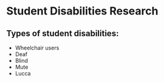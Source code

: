 # Student Disabilities Research

## Types of student disabilities:

- Wheelchair users
- Deaf
- Blind
- Mute
- Lucca
